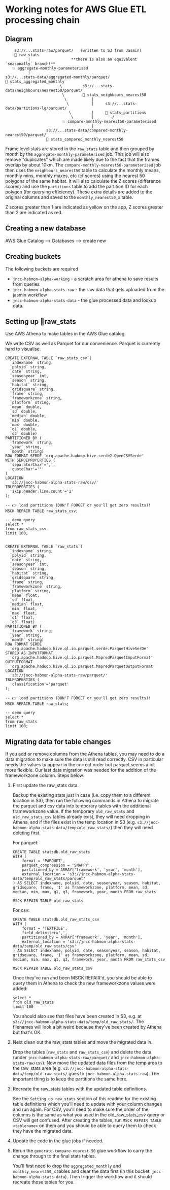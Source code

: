 
Working notes for AWS Glue ETL processing chain
===============================================

Diagram
--------

        s3://...stats-raw/parquet/   (written to S3 from Jasmin)
        🏢 raw_stats
              |                  **there is also an equivalent `seasonally` branch!**
       💥 aggregate-monthly-parameterised         
              |
    s3://...stats-data/aggregated-monthly/parquet/      
    🏢 stats_aggregated_monthly                         
                            \         s3://...stats-data/neighbours/nearest50/parquet/
                             \        🏢 stats_neighbours_nearest50
                              \           |
                               \          |     s3://...stats-data/partitions-lg/parquet/
                                \         |     🏢 stats_partitions
                                 \        |        /
                             💥 compare-monthly-nearest50-parameterised
                                          |
                      s3://...stats-data/compared-monthly-nearest50/parquet/
                      🏢 stats_compared_monthly_nearest50

Frame level stats are stored in the `raw_stats` table and then grouped by month by the `aggregate-monthly-parameterised` job. This job will also remove "duplicates" which are made likely due to the fact that the frames overlap by about 10km. The `compare-monthly-nearest50-parameterised` job then uses the `neighbours_nearest50` table to calculate the monthly means, monthly mins, monthly maxes, etc (cf scores) using the nearest 50 polygons of the same habitat. It will also calculate the Z scores (difference scores) and use the `partitions` table to add the partition ID for each polygon (for querying efficiency). These extra details are added to the original columns and saved to the `monthly_nearest50_x` table.

Z scores greater than 1 are indicated as yellow on the app, Z scores greater than 2 are indicated as red.

Creating a new database
-----------------------

AWS Glue Catalog --> Databases --> create new

Creating buckets
----------------

The following buckets are required

- `jncc-habmon-alpha-working` - a scratch area for athena to save results from queries
- `jncc-habmon-alpha-stats-raw` - the raw data that gets uploaded from the jasmin workflow
- `jncc-habmon-alpha-stats-data` - the glue processed data and lookup data.

Setting up 🏢raw_stats
----------------------

Use AWS Athena to make tables in the AWS Glue catalog.

We write CSV as well as Parquet for our convenience. Parquet is currently hard to visualise.

    CREATE EXTERNAL TABLE `raw_stats_csv`(
      `indexname` string, 
      `polyid` string, 
      `date` string, 
      `seasonyear` int, 
      `season` string, 
      `habitat` string, 
      `gridsquare` string, 
      `frame` string,
      `frameworkzone` string,
      `platform` string, 
      `mean` double, 
      `sd` double, 
      `median` double, 
      `min` double, 
      `max` double, 
      `q1` double, 
      `q3` double)
    PARTITIONED BY ( 
      `framework` string, 
      `year` string, 
      `month` string)
    ROW FORMAT SERDE 'org.apache.hadoop.hive.serde2.OpenCSVSerde'
    WITH SERDEPROPERTIES (
      'separatorChar'=',',
      'quoteChar'='"'
    )
    LOCATION 
      's3://jncc-habmon-alpha-stats-raw/csv/'
    TBLPROPERTIES (
      'skip.header.line.count'='1'
    );

    -- 👉 load partitions (DON'T FORGET or you'll get zero results)!
    MSCK REPAIR TABLE raw_stats_csv;

    -- demo query
    select * 
    from raw_stats_csv
    limit 100;


    CREATE EXTERNAL TABLE `raw_stats`(
      `indexname` string, 
      `polyid` string, 
      `date` string, 
      `seasonyear` int, 
      `season` string, 
      `habitat` string, 
      `gridsquare` string, 
      `frame` string,
      `frameworkzone` string, 
      `platform` string, 
      `mean` float, 
      `sd` float, 
      `median` float, 
      `min` float, 
      `max` float, 
      `q1` float, 
      `q3` float)
    PARTITIONED BY (
      `framework` string, 
      `year` string, 
      `month` string)
    ROW FORMAT SERDE 
      'org.apache.hadoop.hive.ql.io.parquet.serde.ParquetHiveSerDe' 
    STORED AS INPUTFORMAT 
      'org.apache.hadoop.hive.ql.io.parquet.MapredParquetInputFormat' 
    OUTPUTFORMAT 
      'org.apache.hadoop.hive.ql.io.parquet.MapredParquetOutputFormat'
    LOCATION
      's3://jncc-habmon-alpha-stats-raw/parquet/'
    TBLPROPERTIES (
      'classification'='parquet'
    );

    -- 👉 load partitions (DON'T FORGET or you'll get zero results)!
    MSCK REPAIR TABLE raw_stats;

    -- demo query
    select * 
    from raw_stats
    limit 100;

Migrating data for table changes
--------------------------------

If you add or remove columns from the Athena tables, you may need to do a data migration to make sure the data is still read correctly. CSV in particular needs the values to appear in the correct order but parquet seems a bit more flexible. Our last data migration was needed for the addition of the frameworkzone column. Steps below:

1. First update the raw_stats data.

    Backup the existing stats just in case (i.e. copy them to a different location in S3), then run the following commands in Athena to migrate the parquet and csv data into temporary tables with the additional frameworkzone value. If the temporary `old_raw_stats` and `old_raw_stats_csv` tables already exist, they will need dropping in Athena, and if the files exist in the temp location in S3 (e.g. `s3://jncc-habmon-alpha-stats-data/temp/old_raw_stats/`) then they will need deleting first.
    
    For parquet:

    ```
    CREATE TABLE statsdb.old_raw_stats
    WITH (
        format = 'PARQUET',
        parquet_compression = 'SNAPPY',
        partitioned_by = ARRAY['framework', 'year', 'month'],
        external_location = 's3://jncc-habmon-alpha-stats-data/temp/old_raw_stats/parquet'
    ) AS SELECT indexname, polyid, date, seasonyear, season, habitat, gridsquare, frame, '1' as frameworkzone, platform, mean, sd, median, min, max, q1, q3, framework, year, month FROM raw_stats

    MSCK REPAIR TABLE old_raw_stats
    ```

    For csv:

    ```
    CREATE TABLE statsdb.old_raw_stats_csv
    WITH (
        format = 'TEXTFILE',
        field_delimiter=',',
        partitioned_by = ARRAY['framework', 'year', 'month'],
        external_location = 's3://jncc-habmon-alpha-stats-data/temp/old_raw_stats/csv'
    ) AS SELECT indexname, polyid, date, seasonyear, season, habitat, gridsquare, frame, '1' as frameworkzone, platform, mean, sd, median, min, max, q1, q3, framework, year, month FROM raw_stats_csv

    MSCK REPAIR TABLE old_raw_stats_csv
    ```

    Once they've run and been MSCK REPAIR'd, you should be able to query them in Athena to check the new frameworkzone values were added:

    ```
    select *
    from old_raw_stats
    limit 100
    ```

    You should also see that files have been created in S3, e.g. at `s3://jncc-habmon-alpha-stats-data/temp/old_raw_stats/`. The filenames will look a bit weird because they've been created by Athena but that's OK.

2. Next clean out the raw_stats tables and move the migrated data in.

    Drop the tables (`raw_stats` and `raw_stats_csv`) and delete the data (under `jncc-habmon-alpha-stats-raw/parquet/` and `jncc-habmon-alpha-stats-raw/csv`). Now move the updated data files from the temp area to the raw_stats area (e.g. `s3://jncc-habmon-alpha-stats-data/temp/old_raw_stats/` goes to `jncc-habmon-alpha-stats-raw`). The important thing is to keep the partitions the same here.

3. Recreate the raw_stats tables with the updated table definitions.

    See the `Setting up raw_stats` section of this readme for the existing table definitions which you'll need to update with your column changes and run again. For CSV, you'll need to make sure the order of the columns is the same as what you used in the old_raw_stats_csv query or CSV will get confused. After creating the tables, run `MSCK REPAIR TABLE <tablename>` on them and you should be able to query them to check they have the migrated data.

4. Update the code in the glue jobs if needed.

5. Rerun the `generate-compare-nearest-50` glue workflow to carry the change through to the final stats tables.

    You'll first need to drop the `aggregated_monthly` and `monthly_nearest50_x` tables and clear the data first (in this bucket: `jncc-habmon-alpha-stats-data`). Then trigger the workflow and it should recreate those tables for you.
